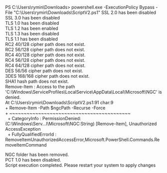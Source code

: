 PS C:\Users\rymin\Downloads> powershell.exe -ExecutionPolicy Bypass -File "C:\Users\rymin\Downloads\ScriptV2.ps1"
SSL 2.0 has been disabled \
SSL 3.0 has been disabled \
TLS 1.0 has been disabled \
TLS 1.2 has been enabled \
TLS 1.3 has been disabled \
TLS 1.1 has been disabled \
RC2 40/128 cipher path does not exist. \
RC2 56/128 cipher path does not exist. \
RC4 40/128 cipher path does not exist. \
RC4 56/128 cipher path does not exist. \
RC4 64/128 cipher path does not exist. \
DES 56/56 cipher path does not exist. \
3DES 168/168 cipher path does not exist. \
SHA1 hash path does not exist. \
Remove-Item : Access to the path 'C:\Windows\ServiceProfiles\LocalService\AppData\Local\Microsoft\NGC' is denied. \
At C:\Users\rymin\Downloads\ScriptV2.ps1:91 char:9 \
\+         Remove-Item -Path $ngcPath -Recurse -Force \
\+         ~~~~~~~~~~~~~~~~~~~~~~~~~~~~~~~~~~~~~~~~~~ \
&nbsp; \+ CategoryInfo          : PermissionDenied: (C:\Windows\Serv...l\Microsoft\NGC:String) [Remove-Item], Unauthorized AccessException \
&nbsp; \+ FullyQualifiedErrorId : RemoveItemUnauthorizedAccessError,Microsoft.PowerShell.Commands.RemoveItemCommand

NGC folder has been removed. \
PCT 1.0 has been disabled. \
Script execution completed. Please restart your system to apply changes
